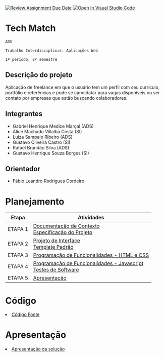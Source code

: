 [![Review Assignment Due Date](https://classroom.github.com/assets/deadline-readme-button-24ddc0f5d75046c5622901739e7c5dd533143b0c8e959d652212380cedb1ea36.svg)](https://classroom.github.com/a/lBgKY70F)
[![Open in Visual Studio Code](https://classroom.github.com/assets/open-in-vscode-718a45dd9cf7e7f842a935f5ebbe5719a5e09af4491e668f4dbf3b35d5cca122.svg)](https://classroom.github.com/online_ide?assignment_repo_id=11691164&assignment_repo_type=AssignmentRepo)
# Tech Match

`ADS`

`Trabalho Interdisciplinar: Aplicações Web`

`1º período, 2º semestre`

## Descrição do projeto

Aplicação de freelance em que o usuário tem um perfil com seu currículo, portfólio e referências e pode se candidatar para vagas disponíveis ou ser contato por empresas que estão buscando colaboradores.

## Integrantes

* Gabriel Henrique Medice Marçal (ADS)
* Alice Machado Villalba Costa (SI)
* Luiza Sampaio Ribeiro (ADS)
* Gustavo Oliveira Castro (SI)
* Rafael Brandão Silva (ADS)
* Gustavo Henrique Souza Borges (SI)

## Orientador

* Fábio Leandro Rodrigues Cordeiro

# Planejamento

| Etapa         | Atividades |
|  :----:   | ----------- |
| ETAPA 1         |[Documentação de Contexto](docs/context.md) <br> [Especificação do Projeto](docs/especification.md) |
| ETAPA 2         |[Projeto de Interface](docs/interface.md) <br> [Template Padrão](docs/template.md) |
| ETAPA 3         |[Programação de Funcionalidades - HTML e CSS](docs/development.md) |
| ETAPA 4        |[Programação de Funcionalidades - Javascript](docs/development.md) <br> [Testes de Software ](docs/tests.md) |
| ETAPA 5         | [Apresentação](presentation/README.md) |

# Código

<li><a href="src/README.md"> Código Fonte</a></li>

# Apresentação

<li><a href="presentation/README.md"> Apresentação da solução</a></li>
